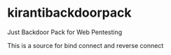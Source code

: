 # kirantibackdoorpack
Just Backdoor Pack for Web Pentesting

This is a source for bind connect and reverse connect
